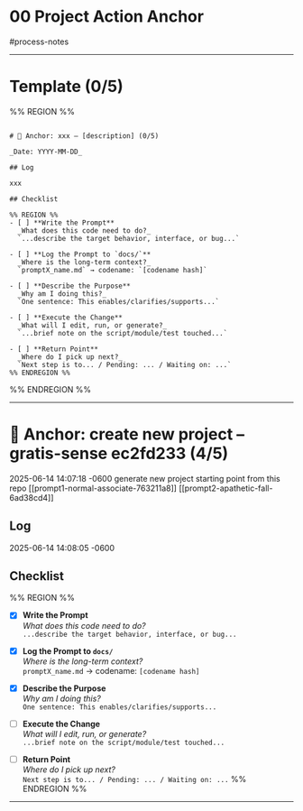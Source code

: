 # 00 Project Action Anchor



#process-notes


***


# Template (0/5)

%% REGION %% 
```copyme

# 🧠 Anchor: xxx – [description] (0/5)

_Date: YYYY-MM-DD_

## Log 

xxx 

## Checklist

%% REGION %% 
- [ ] **Write the Prompt**  
  _What does this code need to do?_  
  `...describe the target behavior, interface, or bug...`

- [ ] **Log the Prompt to `docs/`**  
  _Where is the long-term context?_  
  `promptX_name.md` → codename: `[codename hash]`

- [ ] **Describe the Purpose**  
  _Why am I doing this?_  
  `One sentence: This enables/clarifies/supports...`

- [ ] **Execute the Change**  
  _What will I edit, run, or generate?_  
  `...brief note on the script/module/test touched...`

- [ ] **Return Point**  
  _Where do I pick up next?_  
  `Next step is to... / Pending: ... / Waiting on: ...`
%% ENDREGION %%

```
%% ENDREGION %%



***


# 🧠 Anchor: create new project – gratis-sense ec2fd233 (4/5)

2025-06-14 14:07:18 -0600
generate new project starting point from this repo 
[[prompt1-normal-associate-763211a8]]
[[prompt2-apathetic-fall-6ad38cd4]]



## Log 

2025-06-14 14:08:05 -0600
## Checklist

%% REGION %% 
- [x] **Write the Prompt**  
  _What does this code need to do?_  
  `...describe the target behavior, interface, or bug...`

- [x] **Log the Prompt to `docs/`**  
  _Where is the long-term context?_  
  `promptX_name.md` → codename: `[codename hash]`

- [x] **Describe the Purpose**  
  _Why am I doing this?_  
  `One sentence: This enables/clarifies/supports...`

- [ ] **Execute the Change**  
  _What will I edit, run, or generate?_  
  `...brief note on the script/module/test touched...`

- [ ] **Return Point**  
  _Where do I pick up next?_  
  `Next step is to... / Pending: ... / Waiting on: ...`
%% ENDREGION %%



***